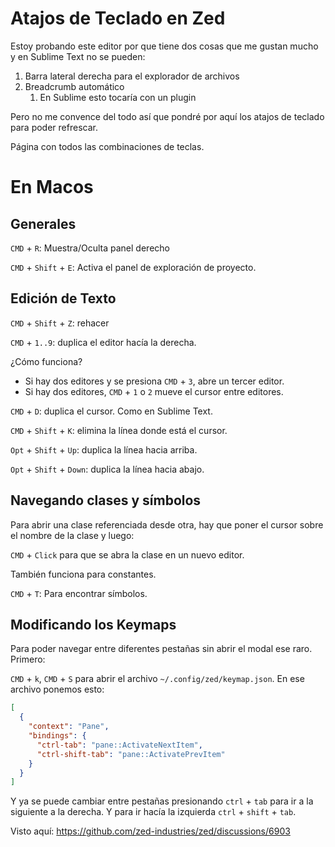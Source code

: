 # Atajos de Teclado en Zed

Estoy probando este editor por que tiene dos cosas que me gustan mucho y en Sublime Text no se pueden:

1. Barra lateral derecha para el explorador de archivos
2. Breadcrumb automático
	1. En Sublime esto tocaría con un plugin

Pero no me convence del todo así que pondré por aquí los atajos de teclado para poder refrescar.

Página con todos las combinaciones de teclas.

# En Macos

## Generales

`CMD` + `R`: Muestra/Oculta panel derecho

`CMD` + `Shift` + `E`: Activa el panel de exploración de proyecto.

## Edición de Texto

`CMD` + `Shift` + `Z`: rehacer

`CMD` + `1..9`: duplica el editor hacía la derecha.

¿Cómo funciona?

- Si hay dos editores y se presiona `CMD` + `3`, abre un tercer editor.
- Si hay dos editores, `CMD` + `1` o `2` mueve el cursor entre editores.

`CMD` + `D`: duplica el cursor. Como en Sublime Text.

`CMD` + `Shift` + `K`: elimina la línea donde está el cursor.

`Opt` + `Shift` + `Up`: duplica la línea hacia arriba.

`Opt` + `Shift` + `Down`: duplica la línea hacia abajo.

## Navegando clases y símbolos

Para abrir una clase referenciada desde otra, hay que poner el cursor sobre el nombre de la clase y luego:

`CMD` + `Click` para que se abra la clase en un nuevo editor.

También funciona para constantes.

`CMD` + `T`: Para encontrar símbolos.

## Modificando los Keymaps

Para poder navegar entre diferentes pestañas sin abrir el modal ese raro. Primero:

`CMD` + `k`, `CMD` + `S` para abrir el archivo `~/.config/zed/keymap.json`. En ese archivo ponemos esto:

```json
[
  {
    "context": "Pane",
    "bindings": {
      "ctrl-tab": "pane::ActivateNextItem",
      "ctrl-shift-tab": "pane::ActivatePrevItem"
    }
  }
]
```

Y ya se puede cambiar entre pestañas presionando `ctrl` + `tab` para ir a la siguiente a la derecha. Y para ir hacía la izquierda `ctrl` + `shift` + `tab`.

Visto aquí: https://github.com/zed-industries/zed/discussions/6903
